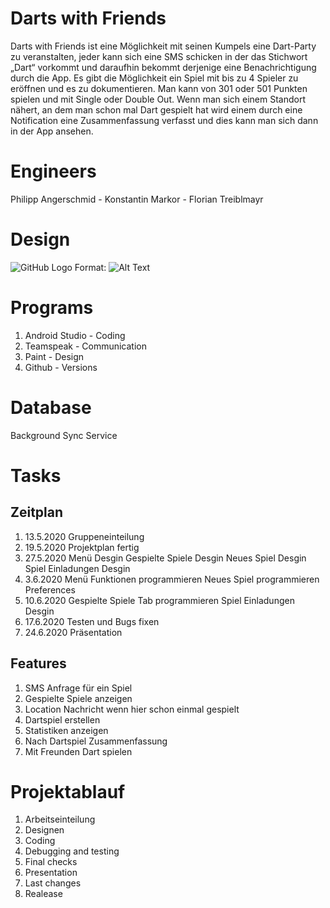 # Darts with Friends
Darts with Friends ist eine Möglichkeit mit seinen Kumpels eine Dart-Party zu veranstalten, jeder kann sich eine SMS schicken in der das Stichwort „Dart“ vorkommt und daraufhin bekommt derjenige eine Benachrichtigung durch die App. Es gibt die Möglichkeit ein Spiel mit bis zu 4 Spieler zu eröffnen und es zu dokumentieren. Man kann von 301 oder 501 Punkten spielen und mit Single oder Double Out. Wenn man sich einem Standort nähert, an dem man schon mal Dart gespielt hat wird einem durch eine Notification eine Zusammenfassung verfasst und dies kann man sich dann in der App ansehen.

# Engineers
Philipp Angerschmid -
Konstantin Markor -
Florian Treiblmayr

# Design
![GitHub Logo](https://upload.wikimedia.org/wikipedia/commons/thumb/0/05/Logo_Bild_am_Sonntag_%28Bams%29.svg/1200px-Logo_Bild_am_Sonntag_%28Bams%29.svg.png)
Format: ![Alt Text](https://upload.wikimedia.org/wikipedia/commons/thumb/0/05/Logo_Bild_am_Sonntag_%28Bams%29.svg/1200px-Logo_Bild_am_Sonntag_%28Bams%29.svg.png)

# Programs
1) Android Studio - Coding
2) Teamspeak - Communication
3) Paint - Design
4) Github - Versions

# Database
Background Sync Service

# Tasks
  ## Zeitplan
  1) 13.5.2020 
    Gruppeneinteilung
  2) 19.5.2020 
    Projektplan fertig  
  3) 27.5.2020 
    Menü Desgin
    Gespielte Spiele Desgin
    Neues Spiel Desgin
    Spiel Einladungen Desgin
  4) 3.6.2020 
    Menü Funktionen programmieren
    Neues Spiel programmieren
    Preferences
  5) 10.6.2020 
    Gespielte Spiele Tab programmieren
    Spiel Einladungen Desgin
  6) 17.6.2020 
    Testen und Bugs fixen
  7) 24.6.2020 
    Präsentation
  ## Features
  1) SMS Anfrage für ein Spiel
  2) Gespielte Spiele anzeigen
  3) Location Nachricht wenn hier schon einmal gespielt
  4) Dartspiel erstellen
  5) Statistiken anzeigen
  6) Nach Dartspiel Zusammenfassung
  7) Mit Freunden Dart spielen
  
# Projektablauf
1) Arbeitseinteilung
2) Designen
3) Coding
4) Debugging and testing
5) Final checks
6) Presentation
7) Last changes
6) Realease
